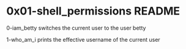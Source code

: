 # 0x01-shell_permissions README

0-iam_betty switches the current user to the user betty

1-who_am_i prints the effective username of the current user

